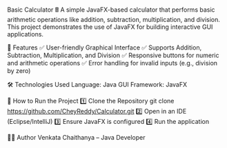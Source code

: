 Basic Calculator 🖩
A simple JavaFX-based calculator that performs basic arithmetic operations like addition, subtraction, multiplication, and division. This project demonstrates the use of JavaFX for building interactive GUI applications.

📌 Features
✅ User-friendly Graphical Interface
✅ Supports Addition, Subtraction, Multiplication, and Division
✅ Responsive buttons for numeric and arithmetic operations
✅ Error handling for invalid inputs (e.g., division by zero)

🛠️ Technologies Used
Language: Java
GUI Framework: JavaFX

🚀 How to Run the Project
1️⃣ Clone the Repository
git clone https://github.com/CheyReddy/Calculator.git
2️⃣ Open in an IDE (Eclipse/IntelliJ)
3️⃣ Ensure JavaFX is configured
4️⃣ Run the application

👨‍💻 Author
Venkata Chaithanya – Java Developer
